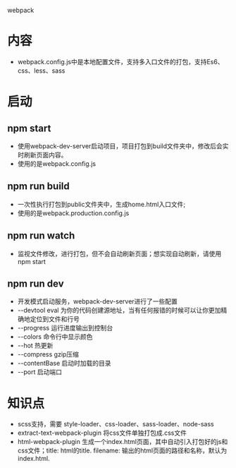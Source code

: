 webpack

# 内容

- webpack.config.js中是本地配置文件，支持多入口文件的打包，支持Es6、css、less、sass

# 启动

## npm start

- 使用webpack-dev-server启动项目，项目打包到build文件夹中，修改后会实时刷新页面内容。
- 使用的是webpack.config.js

## npm run build

- 一次性执行打包到public文件夹中，生成home.html入口文件;
- 使用的是webpack.production.config.js

## npm run watch

- 监视文件修改，进行打包，但不会自动刷新页面；想实现自动刷新，请使用npm start

## npm run dev

- 开发模式启动服务，webpack-dev-server进行了一些配置
- --devtool eval 为你的代码创建源地址，当有任何报错的时候可以让你更加精确地定位到文件和行号
- --progress 运行进度输出到控制台
- --colors 命令行中显示颜色
- --hot 热更新
- --compress gzip压缩
- --contentBase 启动时加载的目录
- --port 启动端口

# 知识点

- scss支持，需要 style-loader、css-loader、sass-loader、node-sass
- extract-text-webpack-plugin 将css文件单独打包成.css文件
- html-webpack-plugin 生成一个index.html页面，其中自动引入打包好的js和css文件；title: html的title. filename: 输出的html页面的路径和名称，默认为index.html.
